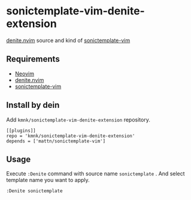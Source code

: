 # sonictemplate-vim-denite-extension
[denite.nvim][denite] source and kind of [sonictemplate-vim][sonictemplate]

## Requirements
- [Neovim][neovim]
- [denite.nvim][denite]
- [sonictemplate-vim][sonictemplate]

## Install by dein
Add `kmnk/sonictemplate-vim-denite-extension` repository.

```
[[plugins]]
repo = 'kmnk/sonictemplate-vim-denite-extension'
depends = ['mattn/sonictemplate-vim']
```

## Usage
Execute `:Denite` command with source name `sonictemplate` .
And select template name you want to apply.

```
:Denite sonictemplate
```

[neovim]:https://neovim.io/
[denite]:https://github.com/Shougo/denite.nvim
[sonictemplate]:https://github.com/mattn/sonictemplate-vim
